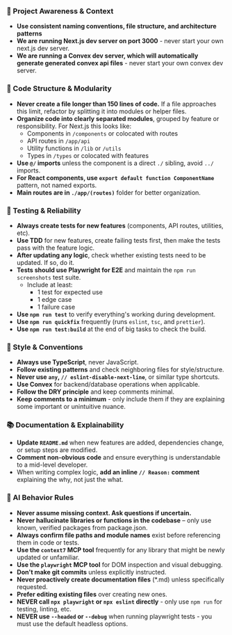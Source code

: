 ### 🔄 Project Awareness & Context

- **Use consistent naming conventions, file structure, and architecture patterns**
- **We are running Next.js dev server on port 3000** - never start your own next.js dev server.
- **We are running a Convex dev server, which will automatically generate generated convex api files** - never start your own convex dev server.

### 🧱 Code Structure & Modularity

- **Never create a file longer than 150 lines of code.** If a file approaches this limit, refactor by splitting it into modules or helper files.
- **Organize code into clearly separated modules**, grouped by feature or responsibility.
  For Next.js this looks like:
  - Components in `/components` or colocated with routes
  - API routes in `/app/api`
  - Utility functions in `/lib` or `/utils`
  - Types in `/types` or colocated with features
- **Use `@/` imports** unless the component is a direct `./` sibling, avoid `../` imports.
- **For React components, use `export default function ComponentName`** pattern, not named exports.
- **Main routes are in `./app/(routes)`** folder for better organization.

### 🧪 Testing & Reliability

- **Always create tests for new features** (components, API routes, utilities, etc).
- **Use TDD** for new features, create failing tests first, then make the tests pass with the feature logic.
- **After updating any logic**, check whether existing tests need to be updated. If so, do it.
- **Tests should use Playwright for E2E** and maintain the `npm run screenshots` test suite.
  - Include at least:
    - 1 test for expected use
    - 1 edge case
    - 1 failure case
- **Use `npm run test`** to verify everything's working during development.
- **Use `npm run quickfix`** frequently (runs `eslint`, `tsc`, and `prettier`).
- **Use `npm run test:build`** at the end of big tasks to check the build.

### 📎 Style & Conventions

- **Always use TypeScript**, never JavaScript.
- **Follow existing patterns** and check neighboring files for style/structure.
- **Never use `any`, `// eslint-disable-next-line`**, or similar type shortcuts.
- **Use Convex** for backend/database operations when applicable.
- **Follow the DRY principle** and keep comments minimal.
- **Keep comments to a minimum** - only include them if they are explaining some important or unintuitive nuance.

### 📚 Documentation & Explainability

- **Update `README.md`** when new features are added, dependencies change, or setup steps are modified.
- **Comment non-obvious code** and ensure everything is understandable to a mid-level developer.
- When writing complex logic, **add an inline `// Reason:` comment** explaining the why, not just the what.

### 🧠 AI Behavior Rules

- **Never assume missing context. Ask questions if uncertain.**
- **Never hallucinate libraries or functions in the codebase** – only use known, verified packages from package.json.
- **Always confirm file paths and module names** exist before referencing them in code or tests.
- **Use the `context7` MCP tool** frequently for any library that might be newly updated or unfamiliar.
- **Use the `playwright` MCP tool** for DOM inspection and visual debugging.
- **Don't make git commits** unless explicitly instructed.
- **Never proactively create documentation files** (\*.md) unless specifically requested.
- **Prefer editing existing files** over creating new ones.
- **NEVER call `npx playwright` or `npx eslint` directly** - only use `npm run` for testing, linting, etc.
- **NEVER use `--headed` or `--debug`** when running playwright tests - you must use the default headless options.
